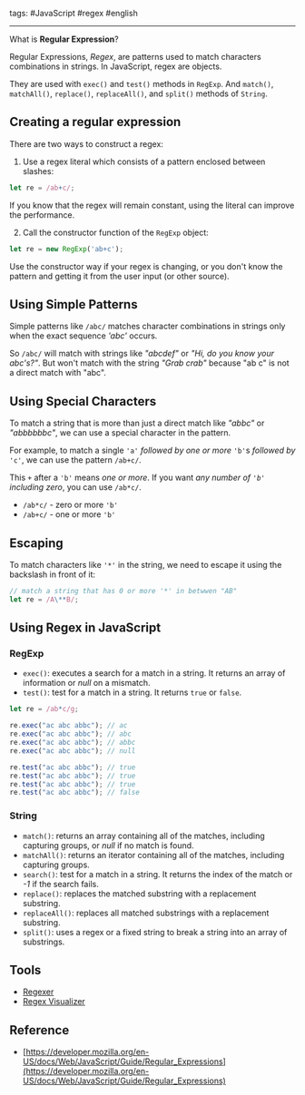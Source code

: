 tags: #JavaScript #regex #english

---

What is **Regular Expression**?

Regular Expressions, *Regex*, are patterns used to match characters combinations in strings. In JavaScript, regex are objects.

They are used with `exec()` and `test()` methods in `RegExp`. And `match()`, `matchAll()`, `replace()`, `replaceAll()`, and `split()` methods of `String`.

## Creating a regular expression
There are two ways to construct a regex:
1. Use a regex literal which consists of a pattern enclosed between slashes:
```js
let re = /ab+c/;
```
If you know that the regex will remain constant, using the literal can improve the performance.

2. Call the constructor function of the `RegExp` object:
```js
let re = new RegExp('ab+c');
```
Use the constructor way if your regex is changing, or you don't know the pattern and getting it from the user input (or other source).

## Using Simple Patterns
Simple patterns like `/abc/` matches character combinations in strings only when the exact sequence *'abc'* occurs.

So `/abc/` will match with strings like *"abcdef"* or *"Hi, do you know your abc's?"*. But won't match with the string *"Grab crab"* because "ab c" is not a direct match with "abc".

## Using Special Characters
To match a string that is more than just a direct match like *"abbc"* or *"abbbbbbc"*, we can use a special character in the pattern.

For example, to match a single `'a'` *followed by one or more* `'b'`s *followed by* `'c'`, we can use the pattern `/ab+c/`.

This `+` after a `'b'` means *one or more*. If you want *any number of `'b'` including zero*, you can use `/ab*c/`.

- `/ab*c/` - zero or more `'b'`
- `/ab+c/` - one or more `'b'`

## Escaping
To match characters like `'*'` in the string, we need to escape it using the backslash in front of it:
```js
// match a string that has 0 or more '*' in betwwen "AB"
let re = /A\**B/;
```

## Using Regex in JavaScript
### RegExp
- `exec()`: executes a search for a match in a string. It returns an array of information or *null* on a mismatch.
- `test()`: test for a match in a string. It returns `true` or `false`.

```js
let re = /ab*c/g;

re.exec("ac abc abbc"); // ac
re.exec("ac abc abbc"); // abc
re.exec("ac abc abbc"); // abbc
re.exec("ac abc abbc"); // null

re.test("ac abc abbc"); // true
re.test("ac abc abbc"); // true
re.test("ac abc abbc"); // true
re.test("ac abc abbc"); // false
```

### String
- `match()`: returns an array containing all of the matches, including capturing groups, or *null* if no match is found.
- `matchAll()`: returns an iterator containing all of the matches, including capturing groups.
- `search()`: test for a match in a string. It returns the index of the match or *-1* if the search fails.
- `replace()`: replaces the matched substring with a replacement substring.
- `replaceAll()`: replaces all matched substrings with a replacement substring.
- `split()`: uses a regex or a fixed string to break a string into an array of substrings.

## Tools
- [Regexer](https://regexr.com)
- [Regex Visualizer](https://extendsclass.com/regex-tester.html#js)

## Reference
- [https://developer.mozilla.org/en-US/docs/Web/JavaScript/Guide/Regular_Expressions](https://developer.mozilla.org/en-US/docs/Web/JavaScript/Guide/Regular_Expressions)